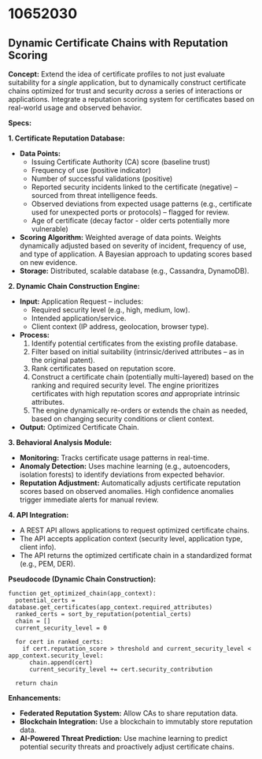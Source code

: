 # 10652030

## Dynamic Certificate Chains with Reputation Scoring

**Concept:** Extend the idea of certificate profiles to not just evaluate suitability for a *single* application, but to dynamically construct certificate chains optimized for trust and security *across* a series of interactions or applications. Integrate a reputation scoring system for certificates based on real-world usage and observed behavior.

**Specs:**

**1. Certificate Reputation Database:**

*   **Data Points:**
    *   Issuing Certificate Authority (CA) score (baseline trust)
    *   Frequency of use (positive indicator)
    *   Number of successful validations (positive)
    *   Reported security incidents linked to the certificate (negative) – sourced from threat intelligence feeds.
    *   Observed deviations from expected usage patterns (e.g., certificate used for unexpected ports or protocols) – flagged for review.
    *   Age of certificate (decay factor - older certs potentially more vulnerable)
*   **Scoring Algorithm:** Weighted average of data points. Weights dynamically adjusted based on severity of incident, frequency of use, and type of application.  A Bayesian approach to updating scores based on new evidence.
*   **Storage:** Distributed, scalable database (e.g., Cassandra, DynamoDB).

**2. Dynamic Chain Construction Engine:**

*   **Input:** Application Request – includes:
    *   Required security level (e.g., high, medium, low).
    *   Intended application/service.
    *   Client context (IP address, geolocation, browser type).
*   **Process:**
    1.  Identify potential certificates from the existing profile database.
    2.  Filter based on initial suitability (intrinsic/derived attributes – as in the original patent).
    3.  Rank certificates based on reputation score.
    4.  Construct a certificate chain (potentially multi-layered) based on the ranking and required security level. The engine prioritizes certificates with high reputation scores *and* appropriate intrinsic attributes.
    5.  The engine dynamically re-orders or extends the chain as needed, based on changing security conditions or client context.
*   **Output:** Optimized Certificate Chain.

**3. Behavioral Analysis Module:**

*   **Monitoring:** Tracks certificate usage patterns in real-time.
*   **Anomaly Detection:** Uses machine learning (e.g., autoencoders, isolation forests) to identify deviations from expected behavior.
*   **Reputation Adjustment:** Automatically adjusts certificate reputation scores based on observed anomalies. High confidence anomalies trigger immediate alerts for manual review.

**4.  API Integration:**

*   A REST API allows applications to request optimized certificate chains.
*   The API accepts application context (security level, application type, client info).
*   The API returns the optimized certificate chain in a standardized format (e.g., PEM, DER).

**Pseudocode (Dynamic Chain Construction):**

```
function get_optimized_chain(app_context):
  potential_certs = database.get_certificates(app_context.required_attributes)
  ranked_certs = sort_by_reputation(potential_certs)
  chain = []
  current_security_level = 0

  for cert in ranked_certs:
    if cert.reputation_score > threshold and current_security_level < app_context.security_level:
      chain.append(cert)
      current_security_level += cert.security_contribution

  return chain
```

**Enhancements:**

*   **Federated Reputation System:** Allow CAs to share reputation data.
*   **Blockchain Integration:** Use a blockchain to immutably store reputation data.
*   **AI-Powered Threat Prediction:** Use machine learning to predict potential security threats and proactively adjust certificate chains.